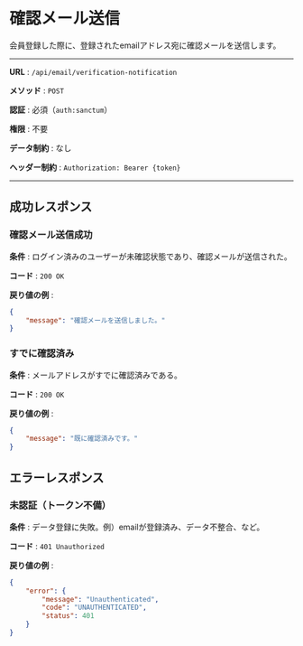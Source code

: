 # 確認メール送信

会員登録した際に、登録されたemailアドレス宛に確認メールを送信します。

---

**URL** : `/api/email/verification-notification`

**メソッド** : `POST`

**認証** : 必須（`auth:sanctum`）

**権限** : 不要

**データ制約** : なし

**ヘッダー制約** : `Authorization: Bearer {token}`  

---

## 成功レスポンス

### 確認メール送信成功

**条件** : ログイン済みのユーザーが未確認状態であり、確認メールが送信された。

**コード** : `200 OK`

**戻り値の例** :

```json
{
    "message": "確認メールを送信しました。"
}
```

### すでに確認済み

**条件** : メールアドレスがすでに確認済みである。

**コード** : `200 OK`

**戻り値の例** :

```json
{
    "message": "既に確認済みです。"
}
```

## エラーレスポンス

### 未認証（トークン不備）

**条件** : データ登録に失敗。例）emailが登録済み、データ不整合、など。

**コード** : `401 Unauthorized`

**戻り値の例** :

```json
{
    "error": {
        "message": "Unauthenticated",
        "code": "UNAUTHENTICATED",
        "status": 401
    }
}
```
